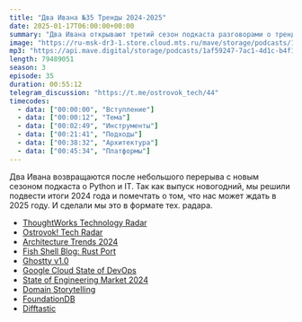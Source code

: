 ```yaml
---
title: "Два Ивана №35 Тренды 2024-2025"
date: 2025-01-17T06:00:00+00:00
summary: "Два Ивана открывают третий сезон подкаста разговорами о трендах."
image: "https://ru-msk-dr3-1.store.cloud.mts.ru/mave/storage/podcasts/1af59247-7ac1-4d1c-b4f1-fd950f3daf15/images/2920b940-8280-4b8d-b899-2be1395a2ba9.jpg"
mp3: "https://api.mave.digital/storage/podcasts/1af59247-7ac1-4d1c-b4f1-fd950f3daf15/episodes/2920b940-8280-4b8d-b899-2be1395a2ba9.mp3"
length: 79489051
season: 3
episode: 35
duration: 00:55:12
telegram_discussion: "https://t.me/ostrovok_tech/44"
timecodes:
  - data: ["00:00:00", "Вступление"]
  - data: ["00:00:12", "Тема"]
  - data: ["00:02:49", "Инструменты"]
  - data: ["00:21:41", "Подходы"]
  - data: ["00:38:32", "Архитектура"]
  - data: ["00:45:34", "Платформы"]
---
```


Два Ивана возвращаются после небольшого перерыва с новым сезоном подкаста о Python и IT. Так как выпуск новогодний, мы решили подвести итоги 2024 года и помечтать о том, что нас может ждать в 2025 году. И сделали мы это в формате тех. радара.

<!-- links -->

- [ThoughtWorks Technology Radar](https://www.thoughtworks.com/radar)
- [Ostrovok! Tech Radar](https://ostrovok.tech/radar/)
- [Architecture Trends 2024](https://www.infoq.com/articles/architecture-trends-2024/)
- [Fish Shell Blog: Rust Port](https://fishshell.com/blog/rustport/)
- [Ghostty v1.0](https://mitchellh.com/writing/ghostty-1-0-reflection)
- [Google Cloud State of DevOps](https://cloud.google.com/devops/state-of-devops?hl=en)
- [State of Engineering Market 2024](https://newsletter.pragmaticengineer.com/p/state-of-eng-market-2024)
- [Domain Storytelling](https://domainstorytelling.org/)
- [FoundationDB](https://www.foundationdb.org/)
- [Difftastic](https://difftastic.wilfred.me.uk/)
